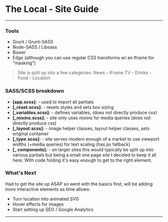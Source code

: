 # The Local - Site Guide
---

### Tools 
+ Grunt / Grunt-SASS
+ Node-SASS / Libsass
+ Bower 
+ Edge (although you can use regular CSS transforms w/ an Iframe for "masking")

> Site is split up into a few categories:
> News - iFrame TV - Drinks - Food - Location

### SASS/SCSS breakdown
+ **[app.scss]:** - used to import all partials
+ **[_reset.scss]:** - resets styles and sets box sizing
+ **[_variables.scss]:** - defines variables, (does not directly produce css)
+ **[_mixins.scss]:** - site only uses mixins for media queries (does not directly produce css)
+ **[_layout.scss]:** - image helper classes, layout helper classes, sets original container 
+ **[_type.scss]:** - site serves modern enough of a market to use viewport widths (+media queries) for text scaling (has px fallback)
+ **[_ components]:** - on larger sites this would typically be split up into various partials but being a small one page site I decided to keep it all here. With code folding it's easy enough to get to the right element.

### What's Next
Had to get the site up ASAP so went with the basics first, will be adding more interactive elements as time allows:
+ Turn location into animated SVG
+ Hover effects for images
+ Start setting up SEO / Google Analytics

---



 